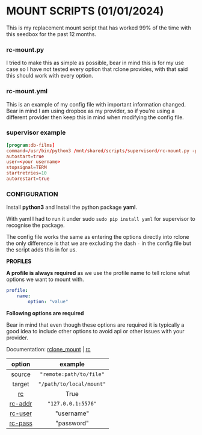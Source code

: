 # MOUNT SCRIPTS (01/01/2024)

This is my replacement mount script that has worked 99% of the time with this seedbox for the past 12 months.

### rc-mount.py
I tried to make this as simple as possible, bear in mind this is for my use case so I have not tested every option that rclone provides,
with that said this should work with every option.

### rc-mount.yml
This is an example of my config file with important information changed. Bear in mind I am using dropbox as my provider,
so if you're using a different provider then keep this in mind when modifying the config file.

### supervisor example

```conf
[program:db-films]
command=/usr/bin/python3 /mnt/shared/scripts/supervisord/rc-mount.py -p name
autostart=true
user=<your username>
stopsignal=TERM
startretries=10
autorestart=true
```

### CONFIGURATION

Install **python3** and Install the python package **yaml**.

With yaml I had to run it under sudo `sudo pip install yaml` for supervisor to recognise the package.

The config file works the same as entering the options directly into rclone the only difference is that we are excluding the dash `-` in the config file but the script adds this in for us.

**PROFILES**

**A profile is always required** as we use the profile name to tell rclone what options we want to mount with.

```yaml
profile:
    name:
        option: "value"
```

**Following options are required**

Bear in mind that even though these options are required it is typically a good idea to include other options to avoid api or other issues with your provider.

Documentation: [rclone_mount](https://rclone.org/commands/rclone_mount/) | [rc](https://rclone.org/rc) 

| option | example |
|:---:|:---:|
| source | `"remote:path/to/file"`|
| target | `"/path/to/local/mount"`|
| [rc](https://rclone.org/rc/#rc)                 | True               |
| [rc-addr](https://rclone.org/rc/#rc-addr-ip)    | `"127.0.0.1:5576"` |
| [rc-user](https://rclone.org/rc/#rc-user-value) | "username"         |
| [rc-pass](https://rclone.org/rc/#rc-pass-value) | "password"         |
